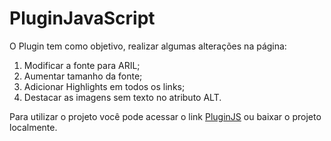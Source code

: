 # PluginJavaScript

O Plugin tem como objetivo, realizar algumas alterações na página:

<ol>
  <li>Modificar a fonte para ARIL;</li>
  <li>Aumentar tamanho da fonte;</li>
  <li>Adicionar Highlights em todos os links;</li>
  <li>Destacar as imagens sem texto no atributo ALT.</li>
</ol>

Para utilizar o projeto você pode acessar o link <a href="https://steniafelix.github.io/pluginJavaScript/">PluginJS</a>
ou baixar o projeto localmente.
